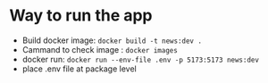 # Way to run the app

- Build docker image: `docker build -t news:dev .`
- Cammand to check image : `docker images`
- docker run: `docker run --env-file .env -p 5173:5173 news:dev`
- place .env file at package level